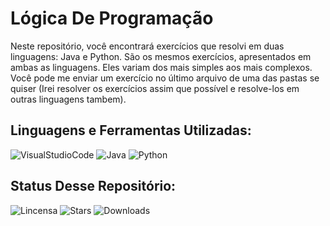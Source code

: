 # Lógica De Programação
Neste repositório, você encontrará exercícios que resolvi em duas linguagens: Java e Python. São os mesmos exercícios, apresentados em ambas as linguagens. Eles variam dos mais simples aos mais complexos. Você pode me enviar um exercício no último arquivo de uma das pastas se quiser (Irei resolver os exercícios assim que possível e resolve-los em outras linguagens tambem).
## Linguagens e Ferramentas Utilizadas:
![VisualStudioCode](https://img.shields.io/badge/Visual_Studio_Code-0078D4?style=for-the-badge&logo=visual%20studio%20code&logoColor=white)
![Java](https://img.shields.io/badge/Java-ED8B00?style=for-the-badge&logo=openjdk&logoColor=white)
![Python](https://img.shields.io/badge/Python-3776AB?style=for-the-badge&logo=python&logoColor=white)
## Status Desse Repositório:
![Lincensa](https://img.shields.io/github/license/Guilherme2233/Logica_De_Programacao.svg)
![Stars](	https://img.shields.io/github/stars/Guilherme2233/Logica_De_Programacao.svg)
![Downloads](https://img.shields.io/github/downloads/Guilherme2233/Logica_De_Programacao/total.svg
)
